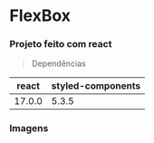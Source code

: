 # FlexBox

### Projeto feito com react

> Dependências

<table>
  <thead>
    <tr>
      <th>react</th>
      <th>styled-components</th>
    </tr>
  </thead>    
  <tbody>
    <tr>
      <td>17.0.0</td>
      <td>5.3.5</td>
    </tr>
  </tbody>
</table>

### Imagens 

